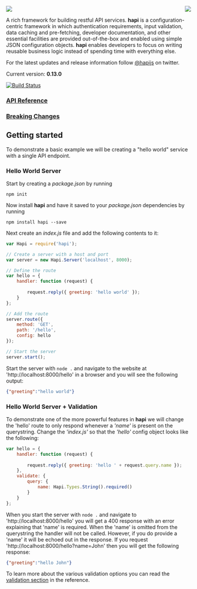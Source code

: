 <a href="https://github.com/walmartlabs/blammo"><img src="https://raw.github.com/walmartlabs/blammo/master/images/from.png" align="right" /></a>
<a href="http://hapijs.com"><img src="https://raw.github.com/walmartlabs/hapi/master/images/hapi.png" /></a>

A rich framework for building restful API services. **hapi** is a configuration-centric framework in which
authentication requirements, input validation, data caching and pre-fetching, developer documentation,
and other essential facilities are provided out-of-the-box and enabled using simple JSON configuration
objects. **hapi** enables developers to focus on writing reusable business logic instead of spending time
with everything else.

For the latest updates and release information follow [@hapijs](https://twitter.com/hapijs) on twitter.

Current version: **0.13.0**

[![Build Status](https://secure.travis-ci.org/walmartlabs/hapi.png)](http://travis-ci.org/walmartlabs/hapi)

### [API Reference](/docs/Reference.md)

### [Breaking Changes](https://github.com/walmartlabs/hapi/issues?labels=breaking+changes)

## Getting started

To demonstrate a basic example we will be creating a "hello world" service with a single API endpoint.

### Hello World Server

Start by creating a _package.json_ by running
```
npm init
```

Now install **hapi** and have it saved to your _package.json_ dependencies by running
```
npm install hapi --save
```

Next create an _index.js_ file and add the following contents to it:
```javascript
var Hapi = require('hapi');

// Create a server with a host and port
var server = new Hapi.Server('localhost', 8000);

// Define the route
var hello = {
    handler: function (request) {
    
        request.reply({ greeting: 'hello world' });
    }
};

// Add the route
server.route({
    method: 'GET',
    path: '/hello',
    config: hello
});

// Start the server
server.start();
```

Start the server with `node .` and navigate to the website at 'http://localhost:8000/hello' in a browser and you will see the following output:
```json
{"greeting":"hello world"}
```

### Hello World Server + Validation

To demonstrate one of the more powerful features in **hapi** we will change the 'hello' route to only respond whenever a _'name'_ is present on the querystring.  Change the _'index.js'_ so that the _'hello'_ config object looks like the following:
```javascript
var hello = {
    handler: function (request) {
    
        request.reply({ greeting: 'hello ' + request.query.name });
    },
    validate: { 
        query: {
            name: Hapi.Types.String().required()
        }
    }
};
```

When you start the server with `node .` and navigate to 'http://localhost:8000/hello' you will get a 400 response with an error explaining that 'name' is required.  When the 'name' is omitted from the querystring the handler will not be called.  However, if you do provide a 'name' it will be echoed out in the response.  If you request 'http://localhost:8000/hello?name=John' then you will get the following response:
```json
{"greeting":"hello John"}
```

To learn more about the various validation options you can read the [validation section](docs/Reference.md#query-validation) in the reference.

